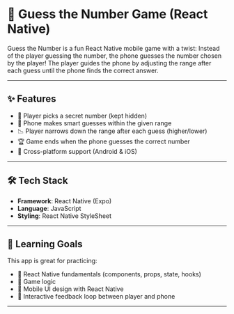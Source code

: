 # 🎲 Guess the Number Game (React Native)

Guess the Number is a fun React Native mobile game with a twist:
Instead of the player guessing the number, the phone guesses the number chosen by the player!
The player guides the phone by adjusting the range after each guess until the phone finds the correct answer.

---

## ✨ Features
- 🔢 Player picks a secret number (kept hidden)
- 🤖 Phone makes smart guesses within the given range
- 📉 Player narrows down the range after each guess (higher/lower)
- 🏆 Game ends when the phone guesses the correct number
- 📱 Cross-platform support (Android & iOS)

---

## 🛠️ Tech Stack
- **Framework**: React Native (Expo)
- **Language**: JavaScript
- **Styling**: React Native StyleSheet

---

## 🎯 Learning Goals

This app is great for practicing:
- 📱 React Native fundamentals (components, props, state, hooks)
- 🔄 Game logic
- 🎨 Mobile UI design with React Native
- 🤖 Interactive feedback loop between player and phone

---
